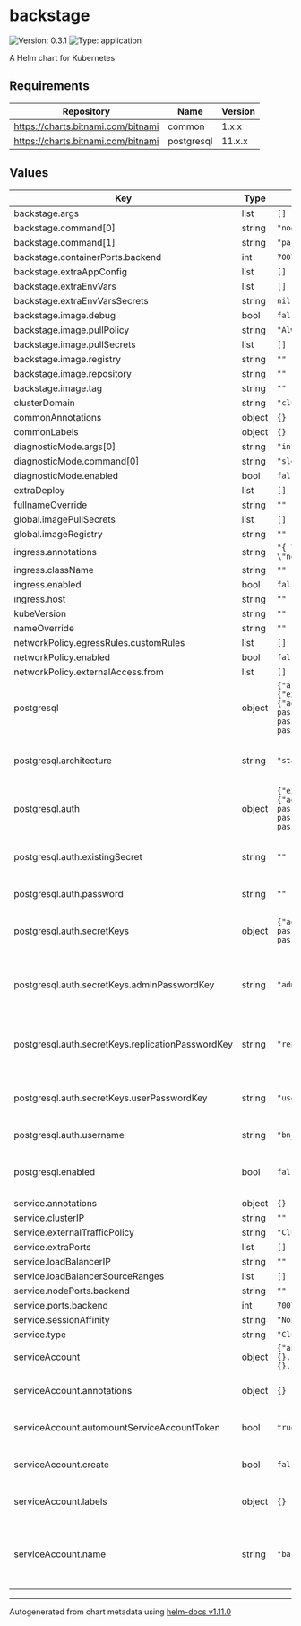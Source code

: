 # backstage

![Version: 0.3.1](https://img.shields.io/badge/Version-0.3.1-informational?style=flat-square) ![Type: application](https://img.shields.io/badge/Type-application-informational?style=flat-square)

A Helm chart for Kubernetes

## Requirements

| Repository | Name | Version |
|------------|------|---------|
| https://charts.bitnami.com/bitnami | common | 1.x.x |
| https://charts.bitnami.com/bitnami | postgresql | 11.x.x |

## Values

| Key | Type | Default | Description |
|-----|------|---------|-------------|
| backstage.args | list | `[]` |  |
| backstage.command[0] | string | `"node"` |  |
| backstage.command[1] | string | `"packages/backend"` |  |
| backstage.containerPorts.backend | int | `7007` |  |
| backstage.extraAppConfig | list | `[]` |  |
| backstage.extraEnvVars | list | `[]` |  |
| backstage.extraEnvVarsSecrets | string | `nil` |  |
| backstage.image.debug | bool | `false` |  |
| backstage.image.pullPolicy | string | `"Always"` |  |
| backstage.image.pullSecrets | list | `[]` |  |
| backstage.image.registry | string | `""` |  |
| backstage.image.repository | string | `""` |  |
| backstage.image.tag | string | `""` |  |
| clusterDomain | string | `"cluster.local"` |  |
| commonAnnotations | object | `{}` |  |
| commonLabels | object | `{}` |  |
| diagnosticMode.args[0] | string | `"infinity"` |  |
| diagnosticMode.command[0] | string | `"sleep"` |  |
| diagnosticMode.enabled | bool | `false` |  |
| extraDeploy | list | `[]` |  |
| fullnameOverride | string | `""` |  |
| global.imagePullSecrets | list | `[]` |  |
| global.imageRegistry | string | `""` |  |
| ingress.annotations | string | `"{ \"nginx.ingress.kubernetes.io/rewrite-target\": \"/\", \"nginx.ingress.kubernetes.io/ssl-redirect\": \"false\" }"` |  |
| ingress.className | string | `""` |  |
| ingress.enabled | bool | `false` |  |
| ingress.host | string | `""` |  |
| kubeVersion | string | `""` |  |
| nameOverride | string | `""` |  |
| networkPolicy.egressRules.customRules | list | `[]` |  |
| networkPolicy.enabled | bool | `false` |  |
| networkPolicy.externalAccess.from | list | `[]` |  |
| postgresql | object | `{"architecture":"standalone","auth":{"existingSecret":"","password":"","secretKeys":{"adminPasswordKey":"admin-password","replicationPasswordKey":"replication-password","userPasswordKey":"user-password"},"username":"bn_backstage"},"enabled":false}` | PostgreSQL [chart configuration](https://github.com/bitnami/charts/blob/master/bitnami/postgresql/values.yaml) |
| postgresql.architecture | string | `"standalone"` | PostgreSQL architecture (`standalone` or `replication`) |
| postgresql.auth | object | `{"existingSecret":"","password":"","secretKeys":{"adminPasswordKey":"admin-password","replicationPasswordKey":"replication-password","userPasswordKey":"user-password"},"username":"bn_backstage"}` | The authentication details of the Postgres database |
| postgresql.auth.existingSecret | string | `""` | Name of existing secret to use for PostgreSQL credentials |
| postgresql.auth.password | string | `""` | Password for the custom user to create |
| postgresql.auth.secretKeys | object | `{"adminPasswordKey":"admin-password","replicationPasswordKey":"replication-password","userPasswordKey":"user-password"}` | The secret keys Postgres will look for to retrieve the relevant password |
| postgresql.auth.secretKeys.adminPasswordKey | string | `"admin-password"` | The key in which Postgres will look for, for the admin password, in the existing Secret |
| postgresql.auth.secretKeys.replicationPasswordKey | string | `"replication-password"` | The key in which Postgres will look for, for the replication password, in the existing Secret |
| postgresql.auth.secretKeys.userPasswordKey | string | `"user-password"` | The key in which Postgres will look for, for the user password, in the existing Secret |
| postgresql.auth.username | string | `"bn_backstage"` | Name for a custom user to create |
| postgresql.enabled | bool | `false` | Switch to enable or disable the PostgreSQL helm chart |
| service.annotations | object | `{}` |  |
| service.clusterIP | string | `""` |  |
| service.externalTrafficPolicy | string | `"Cluster"` |  |
| service.extraPorts | list | `[]` |  |
| service.loadBalancerIP | string | `""` |  |
| service.loadBalancerSourceRanges | list | `[]` |  |
| service.nodePorts.backend | string | `""` |  |
| service.ports.backend | int | `7007` |  |
| service.sessionAffinity | string | `"None"` |  |
| service.type | string | `"ClusterIP"` |  |
| serviceAccount | object | `{"annotations":{},"automountServiceAccountToken":true,"create":false,"labels":{},"name":"backstage-sa"}` | Service Account Configuration |
| serviceAccount.annotations | object | `{}` | Additional custom annotations for the ServiceAccount. |
| serviceAccount.automountServiceAccountToken | bool | `true` | Auto-mount the service account token in the pod |
| serviceAccount.create | bool | `false` | Enable the creation of a ServiceAccount for Backstage pods |
| serviceAccount.labels | object | `{}` | Additional custom labels to the service ServiceAccount. |
| serviceAccount.name | string | `"backstage-sa"` | Name of the created ServiceAccount If not set and `serviceAccount.create` is true, a name is generated |

----------------------------------------------
Autogenerated from chart metadata using [helm-docs v1.11.0](https://github.com/norwoodj/helm-docs/releases/v1.11.0)
